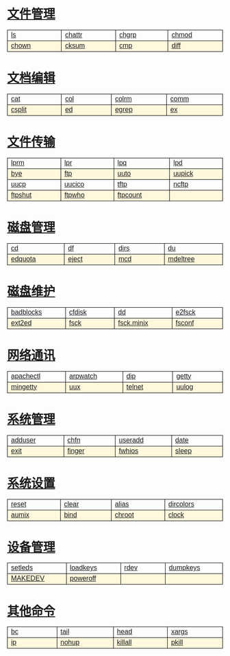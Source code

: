 <style type="text/css">
#customers{
	font-family:"Trebuchet MS", Arial, Helvetica, sans-serif;
	border: 1;
	width: 100%;
	border-collapse:collapse; 
}
#customers td, #customers th{
	width: 220;
	font-size:1em;
	border:1px solid #000000;
}

#customers tr.alt td{
	color:#000000;
	background-color:#FFF8DC;
}
</style>
# [文件管理](/linuxcommand/file_management/index)
<table  id="customers">
<tr>
	<td width="220"><a href="./#/linuxcommand/file_management/ls">ls</a></td>
	<td width="220"><a href="./#/linuxcommand/file_management/chattr">chattr</a></td>
	<td width="220"><a href="./#/linuxcommand/file_management/chgrp">chgrp</a></td>
	<td width="220"><a href="./#/linuxcommand/file_management/chmod">chmod</a></td>
</tr>
<tr class="alt">
	<td><a href="./#/linuxcommand/file_management/chown">chown</a></td>
	<td><a href="./#/linuxcommand/file_management/cksum">cksum</a></td>
	<td><a href="./#/linuxcommand/file_management/cmp">cmp</a></td>
	<td><a href="./#/linuxcommand/file_management/diff">diff</a></td>
</tr>
</table>

# [文档编辑](/linuxcommand/document_editing/index)
<table  id="customers">
<tr>
	<td width="220"><a href="./#/linuxcommand/document_editing/cat">cat</a></td>
	<td width="220"><a href="./#/linuxcommand/document_editing/col">col</a></td>
	<td width="220"><a href="./#/linuxcommand/document_editing/colrm">colrm</a></td>
	<td width="220"><a href="./#/linuxcommand/document_editing/comm">comm</a></td>
</tr>
<tr class="alt">
	<td><a href="./#/linuxcommand/document_editing/csplit">csplit</a></td>
	<td><a href="./#/linuxcommand/document_editing/ed">ed</a></td>
	<td><a href="./#/linuxcommand/document_editing/egrep">egrep</a></td>
	<td><a href="./#/linuxcommand/document_editing/ex">ex</td>
</tr>
</table>

# [文件传输](/linuxcommand/file_transfer/index)
<table  id="customers">
<tr>
	<td width="220"><a href="./#/linuxcommand/file_transfer/lprm">lprm</a></td>
	<td width="220"><a href="./#/linuxcommand/file_transfer/lpr">lpr</a></td>
	<td width="220"><a href="./#/linuxcommand/file_transfer/lpq">lpq</a></td>
	<td width="220"><a href="./#/linuxcommand/file_transfer/lpd">lpd</a></td>
</tr>
<tr class="alt">
	<td><a href="./#/linuxcommand/file_transfer/bye">bye</a></td>
	<td><a href="./#/linuxcommand/file_transfer/ftp">ftp</a></td>
	<td><a href="./#/linuxcommand/file_transfer/uuto">uuto</a></td>
	<td><a href="./#/linuxcommand/file_transfer/uupick">uupick</a></td>
</tr>
<tr>
	<td><a href="./#/linuxcommand/file_transfer/uucp">uucp</a></td>
	<td><a href="./#/linuxcommand/file_transfer/uucico">uucico</a></td>
	<td><a href="./#/linuxcommand/file_transfer/tftp">tftp</a></td>
	<td><a href="./#/linuxcommand/file_transfer/ncftp">ncftp</a></td>
</tr>
<tr class="alt">
	<td><a href="./#/linuxcommand/file_transfer/ftpshut">ftpshut</a></td>
	<td><a href="./#/linuxcommand/file_transfer/ftpwho">ftpwho</a></td>
	<td><a href="./#/linuxcommand/file_transfer/ftpcount">ftpcount</a></td>	
	<td></td>
</tr>
</table>

# [磁盘管理](/linuxcommand/disk_management/index)
<table  id="customers">
<tr>
	<td width="220"><a href="./#/linuxcommand/disk_management/cd">cd</a></td>
	<td width="220"><a href="./#/linuxcommand/disk_management/df">df</a></td>
	<td width="220"><a href="./#/linuxcommand/disk_management/dirs">dirs</a></td>
	<td width="220"><a href="./#/linuxcommand/disk_management/du">du</a></td>
</tr>
<tr class="alt">
	<td><a href="./#/linuxcommand/disk_management/edquota">edquota</a></td>
	<td><a href="./#/linuxcommand/disk_management/eject">eject</a></td>
	<td><a href="./#/linuxcommand/disk_management/mcd">mcd</a></td>
	<td><a href="./#/linuxcommand/disk_management/mdeltree">mdeltree</a></td>
</tr>
</table>

# [磁盘维护](/linuxcommand/disk_maintenance/index)
<table  id="customers">
<tr>
	<td width="220"><a href="./#/linuxcommand/disk_maintenance/badblocks">badblocks</a></td>
	<td width="220"><a href="./#/linuxcommand/disk_maintenance/cfdisk">cfdisk</a></td>
	<td width="220"><a href="./#/linuxcommand/disk_maintenance/dd">dd</a></td>
	<td width="220"><a href="./#/linuxcommand/disk_maintenance/e2fsck">e2fsck</a></td>
</tr>
<tr class="alt">
	<td><a href="./#/linuxcommand/disk_maintenance/ext2ed">ext2ed</a></td>
	<td><a href="./#/linuxcommand/disk_maintenance/fsck">fsck</a></td>
	<td><a href="./#/linuxcommand/disk_maintenance/fsck.minix">fsck.minix</a></td>
	<td><a href="./#/linuxcommand/disk_maintenance/fsconf">fsconf</a></td>
</tr>
</table>

# [网络通讯](/linuxcommand/network_communication/index)
<table  id="customers">
<tr>
	<td width="220"><a href="./#/linuxcommand/network_communication/apachectl">apachectl</a></td>
	<td width="220"><a href="./#/linuxcommand/network_communication/arpwatch">arpwatch</a></td>
	<td width="220"><a href="./#/linuxcommand/network_communication/dip">dip</a></td>
	<td width="220"><a href="./#/linuxcommand/network_communication/getty">getty</a></td>
</tr>
<tr class="alt">
	<td><a href="./#/linuxcommand/network_communication/mingetty">mingetty</a></td>
	<td><a href="./#/linuxcommand/network_communication/uux">uux</a></td>
	<td><a href="./#/linuxcommand/network_communication/telnet">telnet</a></td>
	<td><a href="./#/linuxcommand/network_communication/uulog">uulog</a></td>
</tr>
</table>

# [系统管理](/linuxcommand/system_management/index)
<table  id="customers">
<tr>
	<td width="220"><a href="./#/linuxcommand/system_management/adduser">adduser</a></td>
	<td width="220"><a href="./#/linuxcommand/system_management/chfn">chfn</a></td>
	<td width="220"><a href="./#/linuxcommand/system_management/useradd">useradd</a></td>
	<td width="220"><a href="./#/linuxcommand/system_management/date">date</a></td>
</tr>
<tr class="alt">
	<td><a href="./#/linuxcommand/system_management/exit">exit</a></td>
	<td><a href="./#/linuxcommand/system_management/finger">finger</a></td>
	<td><a href="./#/linuxcommand/system_management/fwhios">fwhios</a></td>
	<td><a href="./#/linuxcommand/system_management/sleep">sleep</a></td>
</tr>
</table>

# [系统设置](/linuxcommand/system_settings/index)
<table  id="customers">
<tr>
	<td width="220"><a href="./#/linuxcommand/system_settings/reset">reset</a></td>
	<td width="220"><a href="./#/linuxcommand/system_settings/clear">clear</a></td>
	<td width="220"><a href="./#/linuxcommand/system_settings/alias">alias</a></td>
	<td width="220"><a href="./#/linuxcommand/system_settings/dircolors">dircolors</a></td>
</tr>
<tr class="alt">
	<td><a href="./#/linuxcommand/system_settings/aumix">aumix</a></td>
	<td><a href="./#/linuxcommand/system_settings/bind">bind</a></td>
	<td><a href="./#/linuxcommand/system_settings/chroot">chroot</a></td>
	<td><a href="./#/linuxcommand/system_settings/clock">clock</a></td>
</tr>
</table>

# [设备管理](/linuxcommand/equipment_management/index)
<table  id="customers">
<tr>
	<td width="220"><a href="./#/linuxcommand/equipment_management/setleds">setleds</a></td>
	<td width="220"><a href="./#/linuxcommand/equipment_management/loadkeys">loadkeys</a></td>
	<td width="220"><a href="./#/linuxcommand/equipment_management/rdev">rdev</a></td>
	<td width="220"><a href="./#/linuxcommand/equipment_management/dumpkeys">dumpkeys</a></td>
</tr>
<tr class="alt">
	<td><a href="./#/linuxcommand/equipment_management/MAKEDEV">MAKEDEV</a></td>
	<td><a href="./#/linuxcommand/equipment_management/poweroff">poweroff</a></td>
	<td><a href="./#/linuxcommand/equipment_management"></a></td>
	<td><a href="./#/linuxcommand/equipment_management"></a></td>
</tr>
</table>

# [其他命令](/linuxcommand/other_commands/index)
<table  id="customers">
<tr>
	<td width="220"><a href="./#/linuxcommand/other_commands/bc">bc</a></td>
	<td width="220"><a href="./#/linuxcommand/other_commands/tail">tail</a></td>
	<td width="220"><a href="./#/linuxcommand/other_commands/head">head</a></td>
	<td width="220"><a href="./#/linuxcommand/other_commands/xargs">xargs</a></td>
</tr>
<tr class="alt">
	<td><a href="./#/linuxcommand/other_commands/ip">ip</a></td>
	<td><a href="./#/linuxcommand/other_commands/nohup">nohup</a></td>
	<td><a href="./#/linuxcommand/other_commands/killall">killall</a></td>
	<td><a href="./#/linuxcommand/other_commands/pkill">pkill</a></td>
</tr>
</table>
